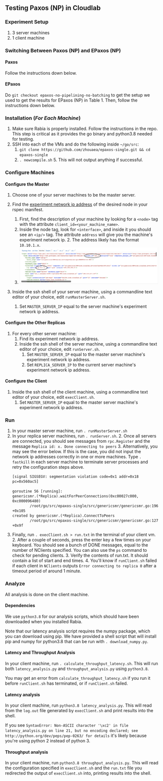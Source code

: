 ## Testing Paxos (NP) in Cloudlab
### Experiment Setup
1. 3 server machines
2. 1 client machine

### Switching Between Paxos (NP) and EPaxos (NP)
#### Paxos
Follow the instructions down below.
#### EPaxos
Do `git checkout epaxos-no-pipelining-no-batching` to get the setup we used to get the results for EPaxos (NP) in Table 1. Then, follow the instructions down below.

### Installation (***For Each Machine***)
1. Make sure Rabia is properly installed. Follow the instructions in the repo. This step is critical as it provides the go binary and python3.8 needed for testing.
2. SSH into each of the VMs and do the following inside `~/go/src`:
    1. ```git clone https://github.com/zhouaea/epaxos-single.git && cd epaxos-single```
    4. ```. newcompile.sh```
        5. This will not output anything if successful.


### Configure Machines

#### Configure the Master   
1. Choose one of your server machines to be the master server.
1. Find the [experiment network ip address](https://docs.cloudlab.us/cloudlab-manual.html#%28part._.Topology_.View%29) of the desired node in your rspec manifest. 
    1. First, find the description of your machine by looking for a `<node>` tag with the attribute `client_id=<your_machine_name>`.
    2. Inside the node tag, look for `<interface>`, and inside it you should see an `<ip/>` tag. The attribute `address` will give you the machine's experiment network ip.
        2. The address likely has the format `10.10.1.x`.
    3. ![Identifying Master Server IP Screenshot](./README-images/Identifying%20Master%20Server%20IP.png)
   
2. Inside the ssh shell of your server machine, using a commandline text editor of your choice, edit `runMasterServer.sh`.
    1. Set `MASTER_SERVER_IP` equal to the server machine's experiment network ip address.

#### Configure the Other Replicas 
1. For every other server machine: 
    1. Find its experiment network ip address.
    2. Inside the ssh shell of the server machine, using a commandline text editor of your choice, edit `runServer.sh`.
        1. Set `MASTER_SERVER_IP` equal to the master server machine's experiment network ip address.
        2. Set `REPLICA_SERVER_IP` to the current server machine's experiment network ip address.

#### Configure the Client
1. Inside the ssh shell of the client machine, using a commandline text editor of your choice, edit `execClient.sh`.
    1. Set `MASTER_SERVER_IP` equal to the master server machine's experiment network ip address.


### Run
1. In your master server machine, run `. runMasterServer.sh`
2. In your replica server machines, run `. runServer.sh`. 
   2. Once all servers are connected,  you should see messages from `rpc.Register` and the message `Replica id: x. Done connecting to peers`
   3. Alternatively, you may see the error below. If this is the case, you did not input the network ip addresses correctly in one or more machines. Type `. fastkill` in each server machine to terminate server processes and retry the configuration steps above.
    ```panic: runtime error: invalid memory address or nil pointer dereference
    [signal SIGSEGV: segmentation violation code=0x1 addr=0x18 pc=0x560ac5]
    
    goroutine 56 [running]:
    genericsmr.(*Replica).waitForPeerConnections(0xc00027c000, 0xc000096480)
            /root/go/src/epaxos-single/src/genericsmr/genericsmr.go:196 +0x105
    created by genericsmr.(*Replica).ConnectToPeers
            /root/go/src/epaxos-single/src/genericsmr/genericsmr.go:127 +0x9f
    ```
2. Finally, run `. execClient.sh > run.txt` in the terminal of your client vm.
    2. After a couple of seconds, press the enter key a few times on your keyboard. You should see a bunch of DONE messages, equal to the number of NClients specified. You can also use the `ps` command to check for pending clients.
    3. Verify the contents of run.txt. It should contain a list of start and end times.
    4. You'll know if `runClient.sh` failed if each client in `NClients` outputs `Error connecting to replica 0` after a timeout period of around 1 minute.


### Analyze
All analysis is done on the client machine.

#### Dependencies

We use `python3.8` for our analysis scripts, which should have been downloaded when you installed Rabia.

Note that our latency analysis script requires the numpy package, which you can download using pip. We have provided a shell script that will install pip and numpy for python3.8
that can be run with `. download_numpy.py`.

#### Latency and Throughput Analysis
In your client machine, run `. calculate_throughput_latency.sh`. This will run both `latency_analysis.py` and `throughput_analysis.py` using `python3.8`.

You may get an error from `calculate_throughput_latency.sh` if you run it before `runClient.sh` has terminated, or if `runClient.sh` failed. 

#### Latency analysis
In your client machine, run `python3.8 latency_analysis.py`. This will read from the `log.out` file generated by `execClient.sh` and print results into the shell.

If you see `SyntaxError: Non-ASCII character '\xc2' in file latency_analysis.py on line 21, but no encoding declared; see http://python.org/dev/peps/pep-0263/ for details`
it's likely because you're using python 2 instead of python 3. 
#### Throughput analysis
In your client machine, run `python3.8 throughput_analysis.py`. This will read the configuration specified in `execClient.sh` and the `run.txt` file you redirected the output of `execClient.sh` into, printing results into the shell.
